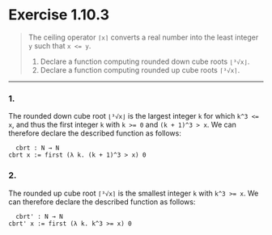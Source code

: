 # Exercise 1.10.3

> The ceiling operator `⌈x⌉` converts a real number into the least integer `y` such that `x <= y`.
> 1. Declare a function computing rounded down cube roots `⌊³√x⌋`.
> 2. Declare a function computing rounded up cube roots `⌈³√x⌉`.

---

### 1.

The rounded down cube root `⌊³√x⌋` is the largest integer `k` for which `k^3 <= x`, and thus the first integer `k` with `k >= 0` and `(k + 1)^3 > x`.
We can therefore declare the described function as follows:
```text
  cbrt : N → N
cbrt x := first (λ k. (k + 1)^3 > x) 0
```

### 2.

The rounded up cube root `⌈³√x⌉` is the smallest integer `k` with `k^3 >= x`.
We can therefore declare the described function as follows:
```text
  cbrt' : N → N
cbrt' x := first (λ k. k^3 >= x) 0
```
